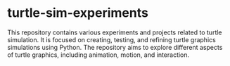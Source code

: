 # turtle-sim-experiments
This repository contains various experiments and projects related to turtle simulation. It is focused on creating, testing, and refining turtle graphics simulations using Python. The repository aims to explore different aspects of turtle graphics, including animation, motion, and interaction. 
